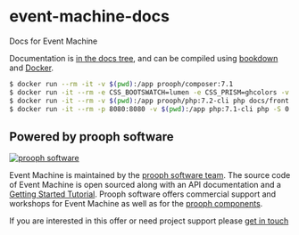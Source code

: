 # event-machine-docs
Docs for Event Machine

Documentation is [in the docs tree](docs/), and can be compiled using [bookdown](http://bookdown.io) and [Docker](https://www.docker.com/).

```bash
$ docker run --rm -it -v $(pwd):/app prooph/composer:7.1
$ docker run -it --rm -e CSS_BOOTSWATCH=lumen -e CSS_PRISM=ghcolors -v $(pwd):/app sandrokeil/bookdown:develop docs/bookdown.json
$ docker run -it --rm -v $(pwd):/app prooph/php:7.2-cli php docs/front.php
$ docker run -it --rm -p 8080:8080 -v $(pwd):/app php:7.1-cli php -S 0.0.0.0:8080 -t /app/docs/html
```

## Powered by prooph software

[![prooph software](https://github.com/codeliner/php-ddd-cargo-sample/blob/master/docs/assets/prooph-software-logo.png)](http://prooph.de)

Event Machine is maintained by the [prooph software team](http://prooph-software.de/). The source code of Event Machine
is open sourced along with an API documentation and a [Getting Started Tutorial](#). Prooph software offers commercial support and workshops
for Event Machine as well as for the [prooph components](http://getprooph.org/).

If you are interested in this offer or need project support please [get in touch](http://getprooph.org/#get-in-touch)
